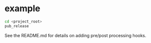 # example

```bash
cd <project_root>
pub_release
```

See the README.md for details on adding pre/post processing hooks.

